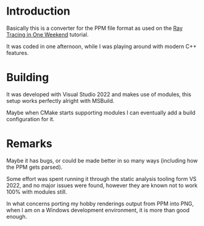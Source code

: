 # Introduction

Basically this is a converter for the PPM file format as used on the [Ray Tracing in One Weekend](https://raytracing.github.io/books/RayTracingInOneWeekend.html#outputanimage/theppmimageformat) tutorial.

It was coded in one afternoon, while I was playing around with modern C++ features.

# Building

It was developed with Visual Studio 2022 and makes use of modules, this setup works perfectly alright with MSBuild.

Maybe when CMake starts supporting modules I can eventually add a build configuration for it.


# Remarks

Maybe it has bugs, or could be made better in so many ways (including how the PPM gets parsed).

Some effort was spent running it through the static analysis tooling form VS 2022, and no major issues were found, however they are known not to work 100% with modules still.

In what concerns porting my hobby renderings output from PPM into PNG, when I am on a Windows development environment, it is more than good enough.